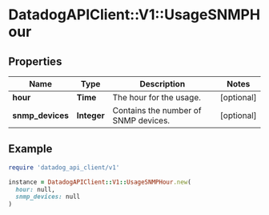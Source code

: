 # DatadogAPIClient::V1::UsageSNMPHour

## Properties

| Name | Type | Description | Notes |
| ---- | ---- | ----------- | ----- |
| **hour** | **Time** | The hour for the usage. | [optional] |
| **snmp_devices** | **Integer** | Contains the number of SNMP devices. | [optional] |

## Example

```ruby
require 'datadog_api_client/v1'

instance = DatadogAPIClient::V1::UsageSNMPHour.new(
  hour: null,
  snmp_devices: null
)
```

